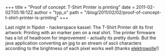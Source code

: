 +++
title = "Proof of concept: T-Shirt Printer is printing"
date = 2011-02-02T05:16:12Z
author = "typ_o"
path = "/blog/2011/02/02/proof-of-concept-t-shirt-printer-is-printing"
+++
  
  
Last night in flipdot - hackerspace kassel: The T-Shirt Printer dit its
first artwork: Printing with an marker pen on a real shirt. The printer
firmware has a lot of headroom for improvement - actually its pretty
dumb. But the java application converting an jpg to an stream of ascii
characters according to the brightness of each pixel works well (thanks
[elektrowolle](http://blog.elektrowolle.de/)\!)
